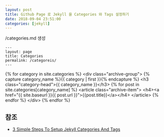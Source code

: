 ```yaml
---
layout: post
title: Github Page 로 Jekyll 을 Categories 와 Tags 설정하기
date: 2018-09-04 23:51:00
categories: [jekyll]
---
```

/categories.md 생성

    ---
    layout: page
    title: Categories
    permalink: /categoreis/
    ---

&lbrace;&percnt; for category in site.categories &percnt;&rbrace;
    &lt;div class=&quot;archive-group&quot;&gt;
      &lbrace;&percnt; capture category_name &percnt;&rbrace;&lbrace;&lbrace; category | first &rbrace;&rbrace;&lbrace;&percnt; endcapture &percnt;&rbrace;
      &lt;h3 class=&quot;category-head&quot;&gt;&lbrace;&lbrace; category_name &rbrace;&rbrace;&lt;&sol;h3&gt;
      &lbrace;&percnt; for post in site.categories[category_name] &percnt;&rbrace;
      &lt;article class=&quot;archive-item&quot;&gt;
        &lt;h4&gt;&lt;a href=&quot;&lbrace;&lbrace; site.baseurl &rbrace;&rbrace;&lbrace;&lbrace; post.url &rbrace;&rbrace;&quot;&gt;&lbrace;&lbrace;post.title&rbrace;&rbrace;&lt;&sol;a&gt;&lt;&sol;h4&gt;
      &lt;&sol;article&gt;
      &lbrace;&percnt; endfor &percnt;&rbrace;
    &lt;&sol;div&gt;
&lbrace;&percnt; endfor &percnt;&rbrace;


## 참조
* [3 Simple Steps To Setup Jekyll Categories And Tags](https://blog.webjeda.com/jekyll-categories/)